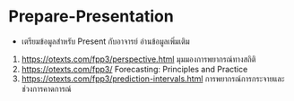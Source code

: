 # Prepare-Presentation
- เตรียมข้อมูลสำหรับ Present กับอาจารย์
อ่านข้อมูลเพิ่มเติม
 1. https://otexts.com/fpp3/perspective.html มุมมองการพยากรณ์ทางสถิติ
 2.  https://otexts.com/fpp3/ Forecasting: Principles and Practice
 3.  https://otexts.com/fpp3/prediction-intervals.html  การพยากรณ์การกระจายและช่วงการคาดการณ์
